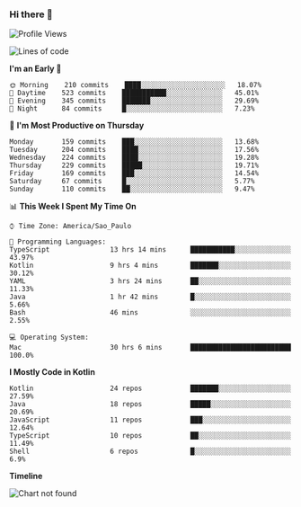 ### Hi there 👋

<!--
**fernandonogueira/fernandonogueira** is a ✨ _special_ ✨ repository because its `README.md` (this file) appears on your GitHub profile.

Here are some ideas to get you started:

- 🔭 I’m currently working on ...
- 🌱 I’m currently learning ...
- 👯 I’m looking to collaborate on ...
- 🤔 I’m looking for help with ...
- 💬 Ask me about ...
- 📫 How to reach me: ...
- 😄 Pronouns: ...
- ⚡ Fun fact: ...
-->

<!--START_SECTION:waka-->
![Profile Views](http://img.shields.io/badge/Profile%20Views-6-blue)

![Lines of code](https://img.shields.io/badge/From%20Hello%20World%20I%27ve%20Written-456950%20lines%20of%20code-blue)

**I'm an Early 🐤** 

```text
🌞 Morning    210 commits    ████░░░░░░░░░░░░░░░░░░░░░   18.07% 
🌆 Daytime    523 commits    ███████████░░░░░░░░░░░░░░   45.01% 
🌃 Evening    345 commits    ███████░░░░░░░░░░░░░░░░░░   29.69% 
🌙 Night      84 commits     █░░░░░░░░░░░░░░░░░░░░░░░░   7.23%

```
📅 **I'm Most Productive on Thursday** 

```text
Monday       159 commits    ███░░░░░░░░░░░░░░░░░░░░░░   13.68% 
Tuesday      204 commits    ████░░░░░░░░░░░░░░░░░░░░░   17.56% 
Wednesday    224 commits    ████░░░░░░░░░░░░░░░░░░░░░   19.28% 
Thursday     229 commits    █████░░░░░░░░░░░░░░░░░░░░   19.71% 
Friday       169 commits    ███░░░░░░░░░░░░░░░░░░░░░░   14.54% 
Saturday     67 commits     █░░░░░░░░░░░░░░░░░░░░░░░░   5.77% 
Sunday       110 commits    ██░░░░░░░░░░░░░░░░░░░░░░░   9.47%

```


📊 **This Week I Spent My Time On** 

```text
⌚︎ Time Zone: America/Sao_Paulo

💬 Programming Languages: 
TypeScript               13 hrs 14 mins      ███████████░░░░░░░░░░░░░░   43.97% 
Kotlin                   9 hrs 4 mins        ███████░░░░░░░░░░░░░░░░░░   30.12% 
YAML                     3 hrs 24 mins       ██░░░░░░░░░░░░░░░░░░░░░░░   11.33% 
Java                     1 hr 42 mins        █░░░░░░░░░░░░░░░░░░░░░░░░   5.66% 
Bash                     46 mins             ░░░░░░░░░░░░░░░░░░░░░░░░░   2.55%

💻 Operating System: 
Mac                      30 hrs 6 mins       █████████████████████████   100.0%

```

**I Mostly Code in Kotlin** 

```text
Kotlin                   24 repos            ███████░░░░░░░░░░░░░░░░░░   27.59% 
Java                     18 repos            █████░░░░░░░░░░░░░░░░░░░░   20.69% 
JavaScript               11 repos            ███░░░░░░░░░░░░░░░░░░░░░░   12.64% 
TypeScript               10 repos            ██░░░░░░░░░░░░░░░░░░░░░░░   11.49% 
Shell                    6 repos             █░░░░░░░░░░░░░░░░░░░░░░░░   6.9%

```


**Timeline**

![Chart not found](https://raw.githubusercontent.com/fernandonogueira/fernandonogueira/master/charts/bar_graph.png) 


<!--END_SECTION:waka-->

